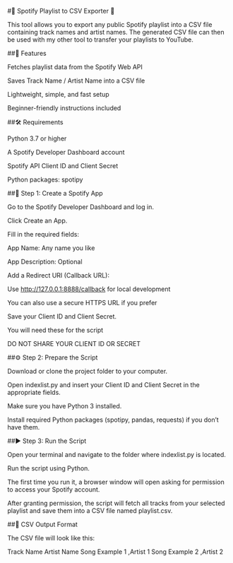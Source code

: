 #🎵 Spotify Playlist to CSV Exporter 🎵

This tool allows you to export any public Spotify playlist into a CSV file containing track names and artist names.
The generated CSV file can then be used with my other tool to transfer your playlists to YouTube.


##🚀 Features

Fetches playlist data from the Spotify Web API

Saves Track Name / Artist Name into a CSV file

Lightweight, simple, and fast setup

Beginner-friendly instructions included



##🛠️ Requirements

Python 3.7 or higher

A Spotify Developer Dashboard account

Spotify API Client ID and Client Secret

Python packages: spotipy



##🔧 Step 1: Create a Spotify App

Go to the Spotify Developer Dashboard
 and log in.

Click Create an App.

Fill in the required fields:

App Name: Any name you like

App Description: Optional

Add a Redirect URI (Callback URL):

Use http://127.0.0.1:8888/callback for local development

You can also use a secure HTTPS URL if you prefer

Save your Client ID and Client Secret.

You will need these for the script

DO NOT SHARE YOUR CLIENT ID OR SECRET



##⚙️ Step 2: Prepare the Script

Download or clone the project folder to your computer.

Open indexlist.py and insert your Client ID and Client Secret in the appropriate fields.

Make sure you have Python 3 installed.

Install required Python packages (spotipy, pandas, requests) if you don’t have them.



##▶️ Step 3: Run the Script

Open your terminal and navigate to the folder where indexlist.py is located.

Run the script using Python.

The first time you run it, a browser window will open asking for permission to access your Spotify account.

After granting permission, the script will fetch all tracks from your selected playlist and save them into a CSV file named playlist.csv.



##📂 CSV Output Format

The CSV file will look like this:

Track Name	Artist Name
Song Example 1	,Artist 1
Song Example 2	,Artist 2


